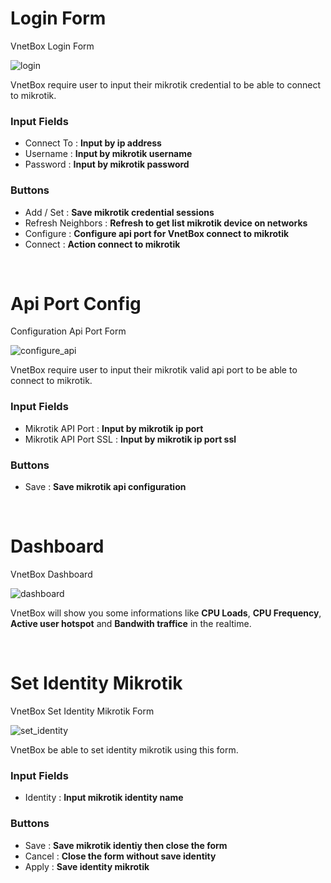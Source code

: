 # Login Form
VnetBox Login Form

![login](https://github.com/RismanAfyandi/VNETBOX/assets/12500895/ba9752e4-d1f0-447c-abf3-944c88a7b8cf)

VnetBox require user to input their mikrotik credential to be able to connect to mikrotik.

<h3>Input Fields</h3>
<ul>
  <li>
    Connect To : <b>Input by ip address</b>
  </li>
  <li>
    Username : <b>Input by mikrotik username</b>
  </li>
  <li>
    Password : <b>Input by mikrotik password</b>
  </li>
</ul>

<h3>Buttons</h3>
<ul>
  <li>
    Add / Set : <b>Save mikrotik credential sessions</b>
  </li>
  <li>
    Refresh Neighbors : <b>Refresh to get list mikrotik device on networks</b>
  </li>
  <li>
    Configure : <b>Configure api port for VnetBox connect to mikrotik</b>
  </li>
  <li>
    Connect : <b>Action connect to mikrotik</b>
  </li>
</ul>

<br>

# Api Port Config
Configuration Api Port Form

![configure_api](https://github.com/RismanAfyandi/VNETBOX/assets/12500895/21e1cdb4-9008-435a-81cc-847519e6f656)

VnetBox require user to input their mikrotik valid api port to be able to connect to mikrotik.

<h3>Input Fields</h3>
<ul>
  <li>
    Mikrotik API Port : <b>Input by mikrotik ip port</b>
  </li>
  <li>
    Mikrotik API Port SSL : <b>Input by mikrotik ip port ssl</b>
  </li>
</ul>

<h3>Buttons</h3>
<ul>
  <li>
    Save : <b>Save mikrotik api configuration</b>
  </li>
</ul>

<br>

# Dashboard
VnetBox Dashboard

![dashboard](https://github.com/RismanAfyandi/VNETBOX/assets/12500895/1db739d3-bf00-4f04-99ac-02df7b1b9e93)

VnetBox will show you some informations like <b>CPU Loads</b>, <b>CPU Frequency</b>, <b>Active user hotspot</b> and <b>Bandwith traffice</b> in the realtime.

<br>

# Set Identity Mikrotik
VnetBox Set Identity Mikrotik Form

![set_identity](https://github.com/RismanAfyandi/VNETBOX/assets/12500895/0d065a3e-1762-4c7f-87c8-190a7ac3ef67)

VnetBox be able to set identity mikrotik using this form.

<h3>Input Fields</h3>
<ul>
  <li>
    Identity : <b>Input mikrotik identity name</b>
  </li>
</ul>

<h3>Buttons</h3>
<ul>
  <li>
    Save : <b>Save mikrotik identiy then close the form</b>
  </li>
  <li>
    Cancel : <b>Close the form without save identity</b>
  </li>
  <li>
    Apply : <b>Save identity mikrotik</b>
  </li>
</ul>
